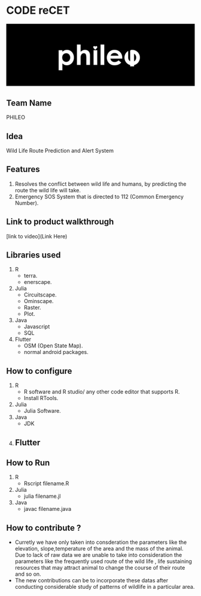 

# CODE reCET

![Code ReCET BAnner](https://github.com/Sudeep-T-Pillai/PHILEO/blob/main/phileo.jpg?raw=true)

## Team Name

PHILEO

## Idea

Wild Life Route Prediction and Alert System

## Features 

1. Resolves the conflict between wild life and humans, by predicting the route the wild life will take.
2. Emergency SOS System that is directed to 112 (Common Emergency Number).

   
## Link to product walkthrough

[link to video](Link Here)

   
## Libraries used

1. R
     - terra.
     - enerscape.
2. Julia
     - Circuitscape.
     - Ominscape.
     - Raster.
     - Plot.
3. Java
     - Javascript
     - SQL
4. Flutter
     - OSM (Open State Map).
     - normal android packages.


## How to configure

1. R
      - R software and R studio/ any other code editor that supports R.
      - Install RTools.
2. Julia
      - Julia Software.
3. Java
      - JDK
4. Flutter
      - 

## How to Run

1. R
      - Rscript filename.R
2. Julia
      - julia filename.jl
3. Java
      - javac filename.java

## How to contribute ? 

   - Curretly we have only taken into consderation the parameters like the elevation, slope,temperature of the area and the mass of the animal. Due to lack of raw data we are unable to take into consideration the parameters like the frequently used route of the wild life , life sustaining resources that may attract animal to change the course of their route and so on.
   - The new contributions can  be to incorporate these datas after conducting considerable study of patterns of wildlife in a particular area.
